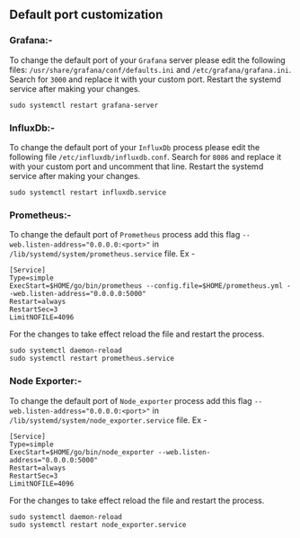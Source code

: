 ## Default port customization

### Grafana:-
To change the default port of your `Grafana` server please edit the following files: `/usr/share/grafana/conf/defaults.ini` and `/etc/grafana/grafana.ini`. Search for `3000` and replace it with your custom port. Restart the systemd service after making your changes.
```
sudo systemctl restart grafana-server
```

### InfluxDb:- 
To change the default port of your `InfluxDb` process please edit the following file `/etc/influxdb/influxdb.conf`. Search for `8086` and replace it with your custom port and uncomment that line. Restart the systemd service after making your changes.
```
sudo systemctl restart influxdb.service
```

### Prometheus:-
To change the default port of `Prometheus` process add this flag `--web.listen-address="0.0.0.0:<port>"` in `/lib/systemd/system/prometheus.service` file. Ex -
```
[Service]
Type=simple
ExecStart=$HOME/go/bin/prometheus --config.file=$HOME/prometheus.yml --web.listen-address="0.0.0.0:5000"
Restart=always
RestartSec=3
LimitNOFILE=4096
```

For the changes to take effect reload the file and restart the process.
```
sudo systemctl daemon-reload
sudo systemctl restart prometheus.service
```

### Node Exporter:-
To change the default port of `Node_exporter` process add this flag `--web.listen-address="0.0.0.0:<port>"` in `/lib/systemd/system/node_exporter.service` file. Ex -
```
[Service]
Type=simple
ExecStart=$HOME/go/bin/node_exporter --web.listen-address="0.0.0.0:5000"
Restart=always
RestartSec=3
LimitNOFILE=4096
```

For the changes to take effect reload the file and restart the process.
```
sudo systemctl daemon-reload
sudo systemctl restart node_exporter.service
```

